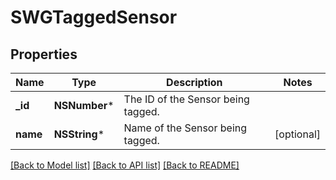 # SWGTaggedSensor

## Properties
Name | Type | Description | Notes
------------ | ------------- | ------------- | -------------
**_id** | **NSNumber*** | The ID of the Sensor being tagged. | 
**name** | **NSString*** | Name of the Sensor being tagged. | [optional] 

[[Back to Model list]](../README.md#documentation-for-models) [[Back to API list]](../README.md#documentation-for-api-endpoints) [[Back to README]](../README.md)


